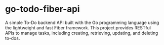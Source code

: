 # go-todo-fiber-api
A simple To-Do backend API built with the Go programming language using the lightweight and fast Fiber framework. This project provides RESTful APIs to manage tasks, including creating, retrieving, updating, and deleting to-dos.
